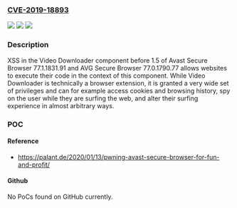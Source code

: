 ### [CVE-2019-18893](https://cve.mitre.org/cgi-bin/cvename.cgi?name=CVE-2019-18893)
![](https://img.shields.io/static/v1?label=Product&message=n%2Fa&color=blue)
![](https://img.shields.io/static/v1?label=Version&message=n%2Fa&color=blue)
![](https://img.shields.io/static/v1?label=Vulnerability&message=n%2Fa&color=brighgreen)

### Description

XSS in the Video Downloader component before 1.5 of Avast Secure Browser 77.1.1831.91 and AVG Secure Browser 77.0.1790.77 allows websites to execute their code in the context of this component. While Video Downloader is technically a browser extension, it is granted a very wide set of privileges and can for example access cookies and browsing history, spy on the user while they are surfing the web, and alter their surfing experience in almost arbitrary ways.

### POC

#### Reference
- https://palant.de/2020/01/13/pwning-avast-secure-browser-for-fun-and-profit/

#### Github
No PoCs found on GitHub currently.

